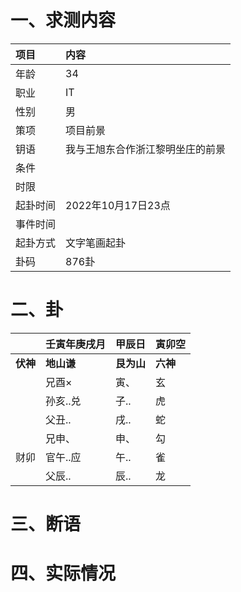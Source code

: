 # 一、求测内容
|项目|内容|
|:-|:-|
|年龄|34|
|职业|IT|
|性别|男|
|策项|项目前景|
|钥语|我与王旭东合作浙江黎明坐庄的前景|
|条件||
|时限||
|起卦时间|2022年10月17日23点|
|事件时间||
|起卦方式|文字笔画起卦|
|卦码|876卦|

# 二、卦
||壬寅年庚戌月|甲辰日|寅卯空|
|:-|:-|:-|:-|
|**伏神**|**地山谦**|**艮为山**|**六神**|
||兄酉×|寅、|玄|
||孙亥..兑|子..|虎|
||父丑..|戌..|蛇|
||兄申、|申、|勾|
|财卯|官午..应|午..|雀|
||父辰..|辰..|龙|


# 三、断语

# 四、实际情况
